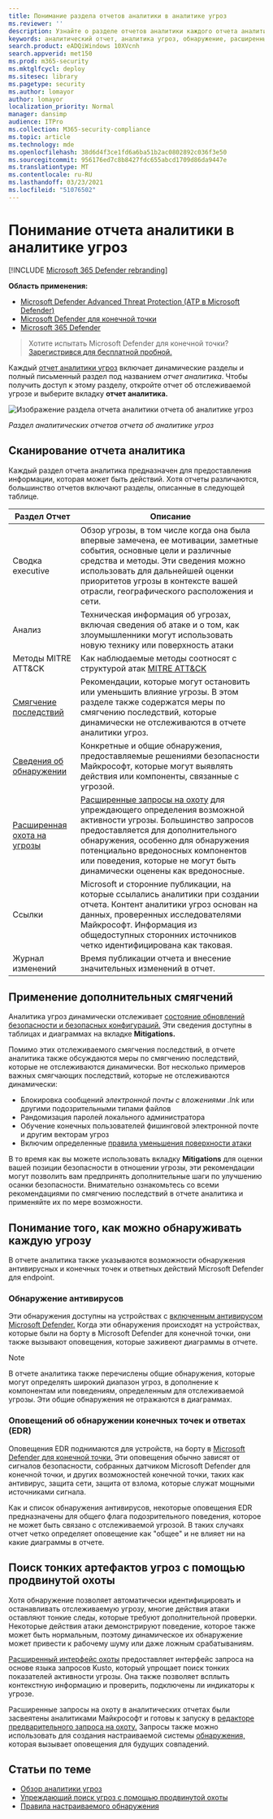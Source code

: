 ```yaml
---
title: Понимание раздела отчетов аналитики в аналитике угроз
ms.reviewer: ''
description: Узнайте о разделе отчетов аналитики каждого отчета аналитики угроз. Сведения об угрозах, смягчении последствий, обнаружениях, расширенных запросах на охоту и другие сведения.
keywords: аналитический отчет, аналитика угроз, обнаружение, расширенные запросы на охоту, смягчение последствий,
search.product: eADQiWindows 10XVcnh
search.appverid: met150
ms.prod: m365-security
ms.mktglfcycl: deploy
ms.sitesec: library
ms.pagetype: security
ms.author: lomayor
author: lomayor
localization_priority: Normal
manager: dansimp
audience: ITPro
ms.collection: M365-security-compliance
ms.topic: article
ms.technology: mde
ms.openlocfilehash: 38d6d4f3ce1fd6a6ba51b2ac0802892c036f3e50
ms.sourcegitcommit: 956176ed7c8b8427fdc655abcd1709d86da9447e
ms.translationtype: MT
ms.contentlocale: ru-RU
ms.lasthandoff: 03/23/2021
ms.locfileid: "51076502"
---
```

# <a name="understand-the-analyst-report-in-threat-analytics"></a>Понимание отчета аналитики в аналитике угроз

[!INCLUDE [Microsoft 365 Defender rebranding](../../includes/microsoft-defender.md)]

**Область применения:**
- [Microsoft Defender Advanced Threat Protection (ATP в Microsoft Defender)](https://go.microsoft.com/fwlink/p/?linkid=2069559)
- [Microsoft Defender для конечной точки](https://go.microsoft.com/fwlink/p/?linkid=2146631)
- [Microsoft 365 Defender](https://go.microsoft.com/fwlink/?linkid=2118804)

> Хотите испытать Microsoft Defender для конечной точки? [Зарегистрився для бесплатной пробной.](https://www.microsoft.com/microsoft-365/windows/microsoft-defender-atp?ocid=docs-wdatp-exposedapis-abovefoldlink)

Каждый [отчет аналитики угроз](threat-analytics.md) включает динамические разделы и полный письменный раздел под названием _отчет аналитика_. Чтобы получить доступ к этому разделу, откройте отчет об отслеживаемой угрозе и выберите вкладку **отчет аналитика.**

![Изображение раздела отчета аналитики отчета об аналитике угроз](images/ta-analyst-report-small.png)

_Раздел аналитических отчетов отчета об аналитике угроз_

## <a name="scan-the-analyst-report"></a>Сканирование отчета аналитика 
Каждый раздел отчета аналитика предназначен для предоставления информации, которая может быть действий. Хотя отчеты различаются, большинство отчетов включают разделы, описанные в следующей таблице.

| Раздел Отчет | Описание |
|--|--|
| Сводка executive | Обзор угрозы, в том числе когда она была впервые замечена, ее мотивации, заметные события, основные цели и различные средства и методы. Эти сведения можно использовать для дальнейшей оценки приоритетов угрозы в контексте вашей отрасли, географического расположения и сети. |
| Анализ | Техническая информация об угрозах, включая сведения об атаке и о том, как злоумышленники могут использовать новую технику или поверхность атаки | 
| Методы MITRE ATT&CK | Как наблюдаемые методы соотносят с структурой атак [MITRE ATT&CK](https://attack.mitre.org/) | 
| [Смягчение последствий](#apply-additional-mitigations) | Рекомендации, которые могут остановить или уменьшить влияние угрозы. В этом разделе также содержатся меры по смягчению последствий, которые динамически не отслеживаются в отчете аналитики угроз. |
| [Сведения об обнаружении](#understand-how-each-threat-can-be-detected) | Конкретные и общие обнаружения, предоставляемые решениями безопасности Майкрософт, которые могут выявлять действия или компоненты, связанные с угрозой. | 
| [Расширенная охота на угрозы](#find-subtle-threat-artifacts-using-advanced-hunting) | [Расширенные запросы на охоту](advanced-hunting-overview.md) для упреждающего определения возможной активности угрозы. Большинство запросов предоставляется для дополнительного обнаружения, особенно для обнаружения потенциально вредоносных компонентов или поведения, которые не могут быть динамически оценены как вредоносные. | 
| Ссылки | Microsoft и сторонние публикации, на которые ссылались аналитики при создании отчета. Контент аналитики угроз основан на данных, проверенных исследователями Майкрософт. Информация из общедоступных сторонних источников четко идентифицирована как таковая. | 
| Журнал изменений | Время публикации отчета и внесение значительных изменений в отчет. |

## <a name="apply-additional-mitigations"></a>Применение дополнительных смягчений
Аналитика угроз динамически отслеживает [состояние обновлений безопасности и безопасных конфигураций.](threat-analytics.md#mitigations-review-list-of-mitigations-and-the-status-of-your-devices) Эти сведения доступны в таблицах и диаграммах на вкладке **Mitigations.**

Помимо этих отслеживаемого смягчения последствий, в отчете аналитика  также обсуждаются меры по смягчению последствий, которые не отслеживаются динамически. Вот несколько примеров важных смягчающих последствий, которые не отслеживаются динамически:

- Блокировка сообщений _электронной почты с вложениями .lnk_ или другими подозрительными типами файлов
- Рандомизация паролей локального администратора
- Обучение конечных пользователей фишинговой электронной почте и другим векторам угроз
- Включим определенные [правила уменьшения поверхности атаки](attack-surface-reduction.md)

В то время как вы можете использовать вкладку **Mitigations** для оценки вашей позиции безопасности в отношении угрозы, эти рекомендации могут позволить вам предпринять дополнительные шаги по улучшению осанки безопасности. Внимательно ознакомьтесь со всеми рекомендациями по смягчению последствий в отчете аналитика и применяйте их по мере возможности.

## <a name="understand-how-each-threat-can-be-detected"></a>Понимание того, как можно обнаруживать каждую угрозу
В отчете аналитика также указываются возможности обнаружения  антивирусных и конечных точек и ответных действий Microsoft Defender для endpoint.

### <a name="antivirus-detections"></a>Обнаружение антивирусов
Эти обнаружения доступны на устройствах с [включенным антивирусом Microsoft Defender.](https://docs.microsoft.com/windows/security/threat-protection/microsoft-defender-antivirus/microsoft-defender-antivirus-in-windows-10) Когда эти обнаружения происходят на устройствах, которые были на борту в Microsoft Defender для конечной точки, они также вызывают оповещения, которые заживеют диаграммы в отчете.

>[!NOTE]
>В отчете  аналитика также перечислены общие обнаружения, которые могут определять широкий диапазон угроз, в дополнение к компонентам или поведениям, определенным для отслеживаемой угрозы. Эти общие обнаружения не отражаются в диаграммах.

### <a name="endpoint-detection-and-response-edr-alerts"></a>Оповещений об обнаружении конечных точек и ответах (EDR)
Оповещения EDR поднимаются для устройств, на борту в [Microsoft Defender для конечной точки.](onboard-configure.md) Эти оповещения обычно зависят от сигналов безопасности, собранных датчиком Microsoft Defender для конечной точки, и других возможностей конечной точки, таких как антивирус, защита сети, защита от взлома, которые служат мощными источниками сигнала.

Как и список обнаружения антивирусов, некоторые оповещения EDR предназначены для общего флага подозрительного поведения, которое не может быть связано с отслеживаемой угрозой. В таких случаях отчет четко определяет оповещение как "общее" и не влияет ни на какие диаграммы в отчете.

## <a name="find-subtle-threat-artifacts-using-advanced-hunting"></a>Поиск тонких артефактов угроз с помощью продвинутой охоты
Хотя обнаружение позволяет автоматически идентифицировать и останавливать отслеживаемую угрозу, многие действия атаки оставляют тонкие следы, которые требуют дополнительной проверки. Некоторые действия атаки демонстрируют поведение, которое также может быть нормальным, поэтому динамическое их обнаружение может привести к рабочему шуму или даже ложным срабатываниям.

[Расширенный интерфейс охоты](advanced-hunting-overview.md) предоставляет интерфейс запроса на основе языка запросов Kusto, который упрощает поиск тонких показателей активности угрозы. Она также позволяет всплыть контекстную информацию и проверить, подключены ли индикаторы к угрозе.

Расширенные запросы на охоту в аналитических отчетах были засвеятены аналитиками Майкрософт и готовы к запуску в [редакторе предварительного запроса на охоту.](https://securitycenter.windows.com/advanced-hunting) Запросы также можно использовать для создания настраиваемой системы [обнаружения,](custom-detection-rules.md) которая вызывает оповещения для будущих совпадений.


## <a name="related-topics"></a>Статьи по теме
- [Обзор аналитики угроз](threat-analytics.md)
- [Упреждающий поиск угроз с помощью продвинутой охоты](advanced-hunting-overview.md) 
- [Правила настраиваемого обнаружения](custom-detection-rules.md)